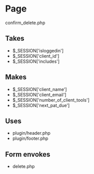 # Page
confirm_delete.php

## Takes
* $_SESSION['isloggedin']
* $_SESSION['client_id']
* $_SESSION['includes']


## Makes
* $_SESSION['client_name']
* $_SESSION['client_email']
* $_SESSION['number_of_client_tools']
* $_SESSION['next_pat_due']

## Uses
* plugin/header.php
* plugin/footer.php

## Form envokes
* delete.php
